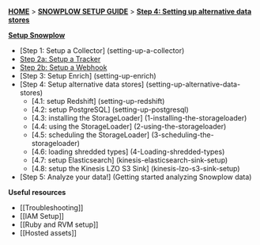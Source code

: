 [**HOME**](Home) > [**SNOWPLOW SETUP GUIDE**](Setting-up-Snowplow) > [**Step 4: Setting up alternative data stores**](setting-up-alternative-data-stores)  

[**Setup Snowplow**](Setting-up-Snowplow)  

- [Step 1: Setup a Collector] (setting-up-a-collector)  
- [Step 2a: Setup a Tracker](Setting-up-a-Tracker)  
- [Step 2b: Setup a Webhook](Setting-up-a-Webhook)  
- [Step 3: Setup Enrich] (setting-up-enrich)  
- [Step 4: Setup alternative data stores] (setting-up-alternative-data-stores)  
  - [4.1: setup Redshift] (setting-up-redshift)  
  - [4.2: setup PostgreSQL] (setting-up-postgresql)  
  - [4.3: installing the StorageLoader] (1-installing-the-storageloader)  
  - [4.4: using the StorageLoader] (2-using-the-storageloader)  
  - [4.5: scheduling the StorageLoader] (3-scheduling-the-storageloader)  
  - [4.6: loading shredded types] (4-Loading-shredded-types)  
  - [4.7: setup Elasticsearch] (kinesis-elasticsearch-sink-setup)
  - [4.8: setup the Kinesis LZO S3 Sink] (kinesis-lzo-s3-sink-setup)
- [Step 5: Analyze your data!] (Getting started analyzing Snowplow data)   

**Useful resources**  

- [[Troubleshooting]]  
- [[IAM Setup]]  
- [[Ruby and RVM setup]]  
- [[Hosted assets]]  
